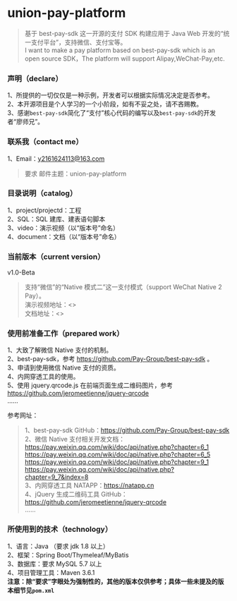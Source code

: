 # union-pay-platform
> 基于 best-pay-sdk 这一开源的支付 SDK 构建应用于 Java Web 开发的“统一支付平台”，支持微信、支付宝等。  
I want to make a pay platform based on best-pay-sdk which is an open source SDK，The platform will support Alipay,WeChat-Pay,etc.

### 声明（declare）
1、所提供的一切仅仅是一种示例，开发者可以根据实际情况决定是否参考。  
2、本开源项目是个人学习的一个小阶段，如有不妥之处，请不吝赐教。  
3、感谢`best-pay-sdk`简化了“支付”核心代码的编写以及`best-pay-sdk`的开发者“廖师兄”。

### 联系我（contact me）
1、Email：y2161624113@163.com<br/>
> 要求 邮件主题：union-pay-platform

### 目录说明（catalog）
1、project/projectd：工程  
2、SQL：SQL 建库、建表语句脚本  
3、video：演示视频（以“版本号”命名）  
4、document：文档（以“版本号”命名）

### 当前版本（current version）
v1.0-Beta
> 支持“微信”的“Native 模式二”这一支付模式（support WeChat Native 2 Pay）。  
演示视频地址：<>  
文档地址：<>

### 使用前准备工作（prepared work）
1、大致了解微信 Native 支付的机制。  
2、best-pay-sdk，参考 <https://github.com/Pay-Group/best-pay-sdk> 。  
3、申请到使用微信 Native 支付的资质。  
4、内网穿透工具的使用。  
5、使用 jquery.qrcode.js 在前端页面生成二维码图片，参考 <https://github.com/jeromeetienne/jquery-qrcode>  
......  

参考网址：
> 1、best-pay-sdk GitHub：<https://github.com/Pay-Group/best-pay-sdk>  
2、微信 Native 支付相关开发文档：<https://pay.weixin.qq.com/wiki/doc/api/native.php?chapter=6_1>  
<https://pay.weixin.qq.com/wiki/doc/api/native.php?chapter=6_5>  
<https://pay.weixin.qq.com/wiki/doc/api/native.php?chapter=9_1>  
<https://pay.weixin.qq.com/wiki/doc/api/native.php?chapter=9_7&index=8>  
3、内网穿透工具 NATAPP：<https://natapp.cn>  
4、jQuery 生成二维码工具 GitHub：<https://github.com/jeromeetienne/jquery-qrcode>  
......


### 所使用到的技术（technology）
1、语言：Java （要求 jdk 1.8 以上）  
2、框架：Spring Boot/Thymeleaf/MyBatis  
3、数据库：要求 MySQL 5.7 以上  
4、项目管理工具：Maven 3.6.1  
**注意：除“要求”字眼处为强制性的，其他的版本仅供参考；具体一些未提及的版本细节见`pom.xml`**
